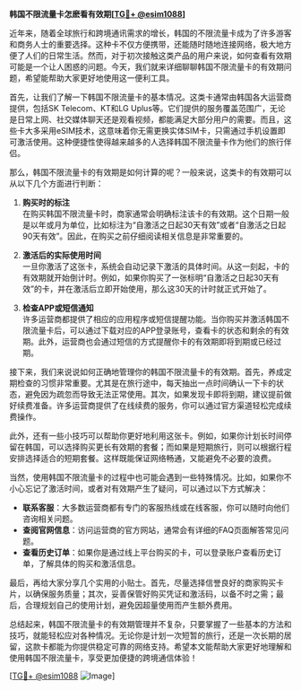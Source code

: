 **韩国不限流量卡怎麽看有效期[[TG💪+ @esim1088](https://t.me/s/esim1088)]**

近年来，随着全球旅行和跨境通讯需求的增长，韩国的不限流量卡成为了许多游客和商务人士的重要选择。这种卡不仅方便携带，还能随时随地连接网络，极大地方便了人们的日常生活。然而，对于初次接触这类产品的用户来说，如何查看有效期可能是一个让人困惑的问题。今天，我们就来详细聊聊韩国不限流量卡的有效期问题，希望能帮助大家更好地使用这一便利工具。

首先，让我们了解一下韩国不限流量卡的基本情况。这类卡通常由韩国各大运营商提供，包括SK Telecom、KT和LG Uplus等。它们提供的服务覆盖范围广，无论是日常上网、社交媒体聊天还是观看视频，都能满足大部分用户的需要。而且，这些卡大多采用eSIM技术，这意味着你无需更换实体SIM卡，只需通过手机设置即可激活使用。这种便捷性使得越来越多的人选择韩国不限流量卡作为他们的旅行伴侣。

那么，韩国不限流量卡的有效期是如何计算的呢？一般来说，这类卡的有效期可以从以下几个方面进行判断：

1. **购买时的标注**  
在购买韩国不限流量卡时，商家通常会明确标注该卡的有效期。这个日期一般是以年或月为单位，比如标注为“自激活之日起30天有效”或者“自激活之日起90天有效”。因此，在购买之前仔细阅读相关信息是非常重要的。

2. **激活后的实际使用时间**  
一旦你激活了这张卡，系统会自动记录下激活的具体时间。从这一刻起，卡的有效期就开始倒计时。例如，如果你购买了一张标明“自激活之日起30天有效”的卡，并在激活后立即开始使用，那么这30天的计时就正式开始了。

3. **检查APP或短信通知**  
许多运营商都提供了相应的应用程序或短信提醒功能。当你购买并激活韩国不限流量卡后，可以通过下载对应的APP登录账号，查看卡的状态和剩余的有效期。此外，运营商也会通过短信的方式提醒你卡的有效期即将到期或已经过期。

接下来，我们来说说如何正确地管理你的韩国不限流量卡的有效期。首先，养成定期检查的习惯非常重要。尤其是在旅行途中，每天抽出一点时间确认一下卡的状态，避免因为疏忽而导致无法正常使用。其次，如果发现卡即将到期，建议提前做好续费准备。许多运营商提供了在线续费的服务，你可以通过官方渠道轻松完成续费操作。

此外，还有一些小技巧可以帮助你更好地利用这张卡。例如，如果你计划长时间停留在韩国，可以选择购买更长有效期的套餐；而如果是短期旅行，则可以根据行程安排选择适合的短期套餐。这样既能保证网络畅通，又能避免不必要的浪费。

当然，使用韩国不限流量卡的过程中也可能会遇到一些特殊情况。比如，如果你不小心忘记了激活时间，或者对有效期产生了疑问，可以通过以下方式解决：

- **联系客服**：大多数运营商都有专门的客服热线或在线客服，你可以随时向他们咨询相关问题。
- **查阅官网信息**：访问运营商的官方网站，通常会有详细的FAQ页面解答常见问题。
- **查看历史订单**：如果你是通过线上平台购买的卡，可以登录账户查看历史订单，了解具体的购买和激活信息。

最后，再给大家分享几个实用的小贴士。首先，尽量选择信誉良好的商家购买卡片，以确保服务质量；其次，妥善保管好购买凭证和激活码，以备不时之需；最后，合理规划自己的使用计划，避免因超量使用而产生额外费用。

总结起来，韩国不限流量卡的有效期管理并不复杂，只要掌握了一些基本的方法和技巧，就能轻松应对各种情况。无论你是计划一次短暂的旅行，还是一次长期的居留，这款卡都能为你提供稳定可靠的网络支持。希望本文能帮助大家更好地理解和使用韩国不限流量卡，享受更加便捷的跨境通信体验！

[[TG💪+ @esim1088](https://t.me/s/esim1088) ![Image](https://i.postimg.cc/4NQfJmqS/Snipaste-2025-05-13-00-14-12.png)]